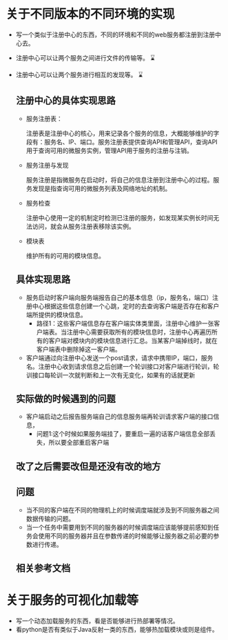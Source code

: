 # 关于不同版本的不同环境的实现

+ 写一个类似于注册中心的东西，不同的环境和不同的web服务都注册到注册中心去。

+ 注册中心可以让两个服务之间进行文件的传输等。 ⌛️

+ 注册中心可以让两个服务进行相互的发现等。 ⌛️

  ## 注册中心的具体实现思路

  + 服务注册表： 

    注册表是注册中心的核心，用来记录各个服务的信息，大概能够维护的字段有：服务名、IP、端口。服务注册表提供查询API和管理API，查询API用于查询可用的微服务实例，管理API用于服务的注册与注销。

  + 服务注册与发现

    服务注册是指微服务在启动时，将自己的信息注册到注册中心的过程。服务发现是指查询可用的微服务列表及网络地址的机制。

  + 服务检查

    注册中心使用一定的机制定时检测已注册的服务，如发现某实例长时间无法访问，就会从服务注册表移除该实例。

  + 模块表

    维护所有的可用的模块信息。

  ## 具体实现思路

  + 服务启动时客户端向服务端报告自己的基本信息（ip，服务名，端口）注册中心根据这些信息创建一个心跳，定时的去查询客户端是否存在和客户端所提供的模块信息。
    + 路径1：这些客户端信息存在客户端实体类里面，注册中心维护一张客户端表。当注册中心需要获取所有的模块信息时，注册中心再遍历所有的客户端对模块内的模块信息进行汇总。当某客户端掉线时，就在客户端表中删除掉这一客户端。
  + 客户端通过向注册中心发送一个post请求，请求中携带IP，端口，服务名。注册中心收到请求信息之后创建一个轮训接口对客户端进行轮训，轮训接口每轮训一次就判断和上一次有无变化，如果有的话就更新

  ## 实际做的时候遇到的问题

  + 客户端启动之后报告服务端自己的信息服务端再轮训请求客户端的接口信息，
    + 问题1:这个时候如果服务端挂了，要重启一遍的话客户端信息全部丢失，所以要全部重启客户端
  
  ## 改了之后需要改但是还没有改的地方
  
  
  
  
  
  ## 问题
  
  + 当不同的客户端在不同的物理机上的时候调度端就涉及到不同服务器之间数据传输的问题。
  + 当一个任务中需要用到不同的服务器的时候调度端应该能够提前感知到任务会使用不同的服务器并且在参数传递的时候能够让服务器之前必要的参数进行传递。
  
  ## 相关参考文档
  
  

# 关于服务的可视化加载等

+ 写一个动态加载服务的东西，看是否能够进行热部署等情况。
+ 看python是否有类似于Java反射一类的东西，能够热加载模块或则是组件。

